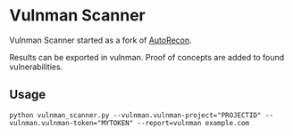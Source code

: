 # Vulnman Scanner

Vulnman Scanner started as a fork of [AutoRecon](https://github.com/Tib3rius/AutoRecon).

Results can be exported in vulnman.
Proof of concepts are added to found vulnerabilities.

## Usage
```
python vulnman_scanner.py --vulnman.vulnman-project="PROJECTID" --vulnman.vulnman-token="MYTOKEN" --report=vulnman example.com
```